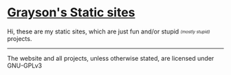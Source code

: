 # [Grayson's Static sites](https://mcdev.life)

Hi, these are my static sites, which are just fun and/or stupid <sub><sup>*(mostly stupid)*</sup></sub> projects.

---
The website and all projects, unless otherwise stated, are licensed under GNU-GPLv3